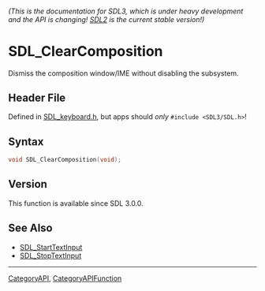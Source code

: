###### (This is the documentation for SDL3, which is under heavy development and the API is changing! [SDL2](https://wiki.libsdl.org/SDL2/) is the current stable version!)
# SDL_ClearComposition

Dismiss the composition window/IME without disabling the subsystem.

## Header File

Defined in [SDL_keyboard.h](https://github.com/libsdl-org/SDL/blob/main/include/SDL3/SDL_keyboard.h), but apps should _only_ `#include <SDL3/SDL.h>`!

## Syntax

```c
void SDL_ClearComposition(void);

```

## Version

This function is available since SDL 3.0.0.

## See Also

* [SDL_StartTextInput](SDL_StartTextInput)
* [SDL_StopTextInput](SDL_StopTextInput)

----
[CategoryAPI](CategoryAPI), [CategoryAPIFunction](CategoryAPIFunction)

